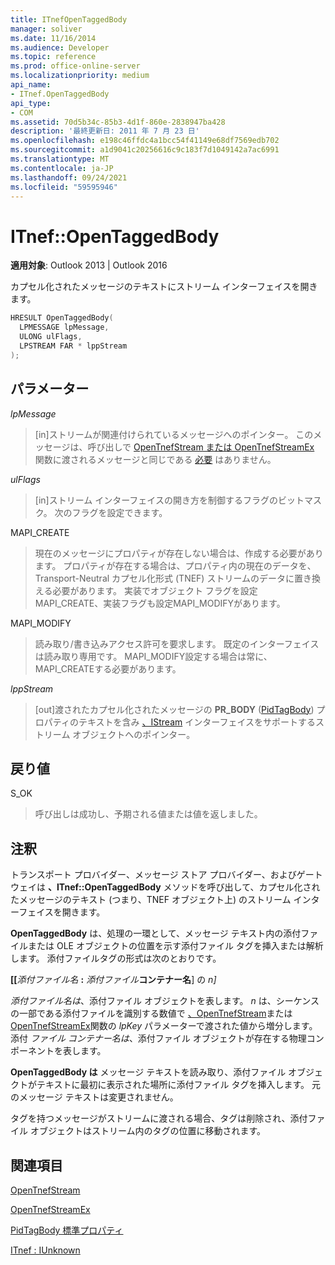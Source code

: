 ```yaml
---
title: ITnefOpenTaggedBody
manager: soliver
ms.date: 11/16/2014
ms.audience: Developer
ms.topic: reference
ms.prod: office-online-server
ms.localizationpriority: medium
api_name:
- ITnef.OpenTaggedBody
api_type:
- COM
ms.assetid: 70d5b34c-85b3-4d1f-860e-2838947ba428
description: '最終更新日: 2011 年 7 月 23 日'
ms.openlocfilehash: e198c46ffdc4a1bcc54f41149e68df7569edb702
ms.sourcegitcommit: a1d9041c20256616c9c183f7d1049142a7ac6991
ms.translationtype: MT
ms.contentlocale: ja-JP
ms.lasthandoff: 09/24/2021
ms.locfileid: "59595946"
---
```

# <a name="itnefopentaggedbody"></a>ITnef::OpenTaggedBody

  
  
**適用対象**: Outlook 2013 | Outlook 2016 
  
カプセル化されたメッセージのテキストにストリーム インターフェイスを開きます。
  
```cpp
HRESULT OpenTaggedBody(
  LPMESSAGE lpMessage,
  ULONG ulFlags,
  LPSTREAM FAR * lppStream
);
```

## <a name="parameters"></a>パラメーター

 _lpMessage_
  
> [in]ストリームが関連付けられているメッセージへのポインター。 このメッセージは、呼び出しで [OpenTnefStream または OpenTnefStreamEx](opentnefstream.md) 関数に渡されるメッセージと同じである [必要](opentnefstreamex.md) はありません。 
    
 _ulFlags_
  
> [in]ストリーム インターフェイスの開き方を制御するフラグのビットマスク。 次のフラグを設定できます。
    
MAPI_CREATE 
  
> 現在のメッセージにプロパティが存在しない場合は、作成する必要があります。 プロパティが存在する場合は、プロパティ内の現在のデータを、Transport-Neutral カプセル化形式 (TNEF) ストリームのデータに置き換える必要があります。 実装でオブジェクト フラグを設定MAPI_CREATE、実装フラグも設定MAPI_MODIFYがあります。
    
MAPI_MODIFY 
  
> 読み取り/書き込みアクセス許可を要求します。 既定のインターフェイスは読み取り専用です。 MAPI_MODIFY設定する場合は常に、MAPI_CREATEする必要があります。
    
 _lppStream_
  
> [out]渡されたカプセル化されたメッセージの **PR_BODY** ([PidTagBody](pidtagbody-canonical-property.md)) プロパティのテキストを含み [、IStream](https://docs.microsoft.com/windows/desktop/api/objidl/nn-objidl-istream) インターフェイスをサポートするストリーム オブジェクトへのポインター。 
    
## <a name="return-value"></a>戻り値

S_OK 
  
> 呼び出しは成功し、予期される値または値を返しました。
    
## <a name="remarks"></a>注釈

トランスポート プロバイダー、メッセージ ストア プロバイダー、およびゲートウェイは **、ITnef::OpenTaggedBody** メソッドを呼び出して、カプセル化されたメッセージのテキスト (つまり、TNEF オブジェクト上) のストリーム インターフェイスを開きます。 
  
**OpenTaggedBody** は、処理の一環として、メッセージ テキスト内の添付ファイルまたは OLE オブジェクトの位置を示す添付ファイル タグを挿入または解析します。 添付ファイルタグの形式は次のとおりです。 
  
 **[[**_添付ファイル名_ **:** _添付ファイル_**コンテナー名**] の _n]_ 
  
 _添付ファイル名は_、添付ファイル オブジェクトを表します。 _n_ は、シーケンスの一部である添付ファイルを識別する数値で [、OpenTnefStream](opentnefstream.md)または [OpenTnefStreamEx](opentnefstreamex.md)関数の _lpKey_ パラメーターで渡された値から増分します。添付 _ファイル コンテナー名は_、添付ファイル オブジェクトが存在する物理コンポーネントを表します。 
  
 **OpenTaggedBody は** メッセージ テキストを読み取り、添付ファイル オブジェクトがテキストに最初に表示された場所に添付ファイル タグを挿入します。 元のメッセージ テキストは変更されません。 
  
タグを持つメッセージがストリームに渡される場合、タグは削除され、添付ファイル オブジェクトはストリーム内のタグの位置に移動されます。
  
## <a name="see-also"></a>関連項目



[OpenTnefStream](opentnefstream.md)
  
[OpenTnefStreamEx](opentnefstreamex.md)
  
[PidTagBody 標準プロパティ](pidtagbody-canonical-property.md)
  
[ITnef : IUnknown](itnefiunknown.md)

